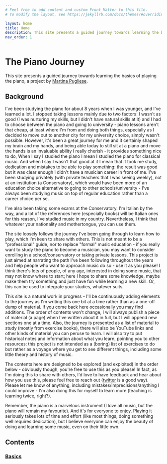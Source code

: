 ```yaml
---
# Feel free to add content and custom Front Matter to this file.
# To modify the layout, see https://jekyllrb.com/docs/themes/#overriding-theme-defaults

layout: home
title: Home
description: This site presents a guided journey towards learning the basics of playing the piano
nav_order: 1
---
```


# The Piano Journey

This site presents a guided journey towards learning the basics of playing the piano, a project by [Martina Pugliese](https://martinapugliese.github.io).

## Background

I've been studying the piano for about 8 years when I was younger, and I've learned a lot. I stopped taking lessons mainly due to two factors: I wasn't as good (I was nurturing my skills, but I didn't have natural skills at it) and I had to choose between the piano and going to university - piano lessons aren't that cheap, at least where I'm from and doing both things, especially as I decided to move out to another city for my university choice, simply wasn't possible. However, it's been a great journey for me and it certainly shaped my brain and my hands, and being able today to still sit at a piano and move the hands is an invaluable ability I really cherish - it provides something nice to do,
When I say I studied the piano I mean I studied the piano for classical music. And when I say I wasn't that good at it I mean that it took me study, dedication and mistakes to be able to play something: the result was good but it was clear enough I didn't have a musician career in front of me. I've been studying privately (with private teachers that I was seeing weekly), not at an institution (a Conservatory), which would have been more of an education choice alternative to going to other schools/university - I've always been studying music on top of regular education rather than a career choice per se.

I've also been taking some exams at the Conservatory. I'm Italian by the way, and a lot of the references here (especially books) will be Italian ones for this reason, I've studied music in my country. Nevertheless, I think that whatever your nationality and mothertongue, you can use them.

The site loosely follows the journey I've been going through to learn how to play, which I'm keen to share with others. This is not meant to be a "professional" guide, nor to replace "formal" music education - if you really want to study the piano to become a musician, you may want to consider enrolling in a school/conservatory or taking private lessons. This project is just aimed at narrating the path I've been following throughout the years and help people who want to approach music do so - use it as you please! I think there's lots of people, of any age, interested in doing some music, that may not know where to start; here I hope to share some knowledge, maybe make them try something and just have fun while learning a new skill. Or, this can be used to integrate your studies, whatever suits.

This site is a natural work in progress - I'll be continuously adding elements to the journey as I'm writing this one bit at a time rather than as a one-off dump of material. If you come back here occasionally you may find additions. The order of contents won't change, I will always publish a piece of material (a page) when I've written about it in full, but I will append new sections one at a time.
Also, the journey is presented as a list of material to study (mostly from exercise books), there will also be YouTube links and other kinds of material you can peruse to learn. I will also try to put historical notes and information about what you learn, pointing you to other resources: this project is not intended as a (boring) list of exercises to do but rather as a voyage where you get to see different things, including some little theory and history of music.

The contents here are designed to be explored (and exploited) in the order below - obviously though, you're free to use this as you please! In fact, as I'm doing this to share with others, I'd love to have feedback and hear about how you use this, please feel free to reach out ([twitter](https://twitter.com/m_letitbe) is a good way). Please let me know of anything, including mistakes/imprecisions/anything I could improve - I'm also doing this for myself to learn more (teaching is learning twice, right?).

Remember, the piano is a marvelous instrument (I love all music, but the piano will remain my favourite). And it's for everyone to enjoy. Playing it seriously takes lots of time and effort (like most things, doing something well requires dedication), but I believe everyone can enjoy the beauty of doing and learning some music, even on their little own.

## Contents

### [Basics]({{site.url}}/basics)
